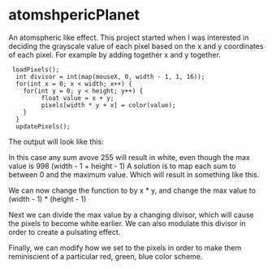 # atomshpericPlanet


An atomspheric like effect. This project started when I was interested in deciding the grayscale value of each pixel based on the x and y coordinates of each pixel. For example by adding together x and y together. 
```processing 
 loadPixels();
  int divisor = int(map(mouseX, 0, width - 1, 1, 16));
  for(int x = 0; x < width; x++) {
    for(int y = 0; y < height; y++) {
         float value = x + y;
         pixels[width * y + x] = color(value);
    }
  }
  updatePixels();
```

The output will look like this:



In this case any sum avove 255 will result in white, even though the max value is 998 (width - 1 + height - 1) 
A solution is to map each sum to between 0 and the maximum value. Which will result in something like this. 


We can now change the function to by x * y, and change the max value to (width - 1) * (height - 1)



Next we can divide the max value by a changing divisor, which will cause the pixels to become white earlier. We can also modulate this divisor in order to create a pulsating effect. 


Finally, we can modify how we set to the pixels in order to make them reminiscient of a particular red, green, blue color scheme. 
